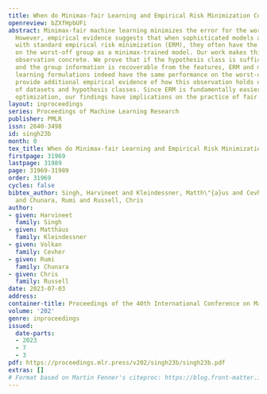 ```yaml
---
title: When do Minimax-fair Learning and Empirical Risk Minimization Coincide?
openreview: bZXfHpbUFi
abstract: Minimax-fair machine learning minimizes the error for the worst-off group.
  However, empirical evidence suggests that when sophisticated models are trained
  with standard empirical risk minimization (ERM), they often have the same performance
  on the worst-off group as a minimax-trained model. Our work makes this counter-intuitive
  observation concrete. We prove that if the hypothesis class is sufficiently expressive
  and the group information is recoverable from the features, ERM and minimax-fairness
  learning formulations indeed have the same performance on the worst-off group. We
  provide additional empirical evidence of how this observation holds on a wide range
  of datasets and hypothesis classes. Since ERM is fundamentally easier than minimax
  optimization, our findings have implications on the practice of fair machine learning.
layout: inproceedings
series: Proceedings of Machine Learning Research
publisher: PMLR
issn: 2640-3498
id: singh23b
month: 0
tex_title: When do Minimax-fair Learning and Empirical Risk Minimization Coincide?
firstpage: 31969
lastpage: 31989
page: 31969-31989
order: 31969
cycles: false
bibtex_author: Singh, Harvineet and Kleindessner, Matth\"{a}us and Cevher, Volkan
  and Chunara, Rumi and Russell, Chris
author:
- given: Harvineet
  family: Singh
- given: Matthäus
  family: Kleindessner
- given: Volkan
  family: Cevher
- given: Rumi
  family: Chunara
- given: Chris
  family: Russell
date: 2023-07-03
address: 
container-title: Proceedings of the 40th International Conference on Machine Learning
volume: '202'
genre: inproceedings
issued:
  date-parts:
  - 2023
  - 7
  - 3
pdf: https://proceedings.mlr.press/v202/singh23b/singh23b.pdf
extras: []
# Format based on Martin Fenner's citeproc: https://blog.front-matter.io/posts/citeproc-yaml-for-bibliographies/
---
```

